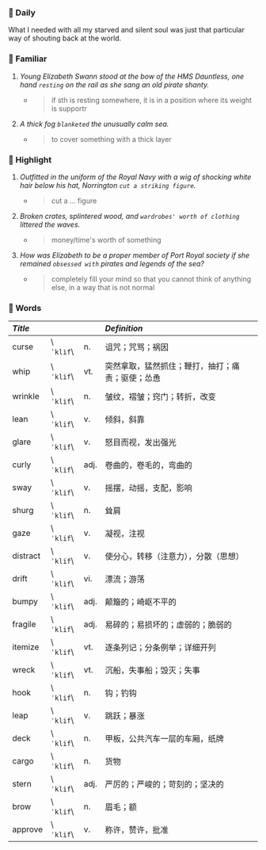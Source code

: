 ### :cherries: Daily
What I needed with all my starved and silent soul was just that particular way of shouting back at the world.
### :watermelon: Familiar
1. *Young Elizabeth Swann stood at the bow of the HMS Dauntless, one hand `resting` on the rail as she sang an old pirate shanty.*
   * > if sth is resting somewhere, it is in a position where its weight is supportr
2. *A thick fog `blanketed` the unusually calm sea.*
   * > to cover something with a thick layer
### :tangerine: Highlight
1. *Outfitted in the uniform of the Royal Navy with a wig of shocking white hair below his hat, Norrington `cut a striking figure`.*
   * > cut a ... figure
2. *Broken crates, splintered wood, and `wardrobes' worth of clothing` littered the waves.*
   * > money/time's worth of something
3. *How was Elizabeth to be a proper member of Port Royal society if she remained `obsessed with` pirates and legends of the sea?*
   * > completely fill your mind so that you cannot think of anything else, in a way that is not normal
### :grapes: Words
|*Title*|||*Definition*|
|:-----|:-----|:-----|:-----|
|curse| \\`ˈklif`\\ |n.|诅咒；咒骂；祸因|
|whip| \\`ˈklif`\\ |vt.|突然拿取，猛然抓住；鞭打，抽打；痛责；驱使；怂恿|
|wrinkle| \\`ˈklif`\\ |n.|皱纹，褶皱；窍门；转折，改变|
|lean| \\`ˈklif`\\ |v.|倾斜，斜靠|
|glare| \\`ˈklif`\\ |v.|怒目而视，发出强光|
|curly| \\`ˈklif`\\ |adj.|卷曲的，卷毛的，弯曲的|
|sway| \\`ˈklif`\\ |v.|摇摆，动摇，支配，影响|
|shurg| \\`ˈklif`\\ |n.|耸肩|
|gaze| \\`ˈklif`\\ |v.|凝视，注视|
|distract| \\`ˈklif`\\ |v.|使分心，转移（注意力），分散（思想）|
|drift| \\`ˈklif`\\ |vi.|漂流；游荡|
|bumpy| \\`ˈklif`\\ |adj.|颠簸的；崎岖不平的|
|fragile| \\`ˈklif`\\ |adj.|易碎的；易损坏的；虚弱的；脆弱的|
|itemize| \\`ˈklif`\\ |vt.|逐条列记；分条例举；详细开列|
|wreck| \\`ˈklif`\\ |vt.|沉船，失事船；毁灭；失事|
|hook| \\`ˈklif`\\ |n.|钩；钓钩|
|leap| \\`ˈklif`\\ |v.|跳跃；暴涨|
|deck| \\`ˈklif`\\ |n.|甲板，公共汽车一层的车厢，纸牌|
|cargo| \\`ˈklif`\\ |n.|货物|
|stern| \\`ˈklif`\\ |adj.|严厉的；严峻的；苛刻的；坚决的|
|brow| \\`ˈklif`\\ |n.|眉毛；额|
|approve| \\`ˈklif`\\ |v.|称许，赞许，批准|
